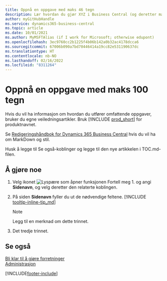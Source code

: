 ```yaml
---
title: Oppnå en oppgave med maks 46 tegn
description: Lær hvordan du gjør XYZ i Business Central (og deretter mange fine søkeord i en setning som høres naturlig ut. Maks lengde er 160 tegn, som er så langt).
author: myGitHubHandle
ms.service: dynamics365-business-central
ms.topic: article
ms.date: 10/01/2021
ms.author: MyMSFTAlias (if I work for Microsoft; otherwise edupont)
ms.openlocfilehash: 3ec9760cc2b1225f4b06b142a0b32ac4178dcca6
ms.sourcegitcommit: 67006b090a7bd70446414a19cc82e531190637dc
ms.translationtype: HT
ms.contentlocale: nb-NO
ms.lasthandoff: 02/16/2022
ms.locfileid: "8311264"
---
```

# <a name="achieve-some-task-in-max-100-characters"></a>Oppnå en oppgave med maks 100 tegn

Hvis du vil ha informasjon om hvordan du utfører omfattende oppgaver, bruker du egne veiledningsartikler. Bruk [!INCLUDE [prod_short](includes/prod_short.md)] for produktnavnet.  

Se [Redigeringshåndbok for Dynamics 365 Business Central](https://docs.microsoft.com/en-us/dynamics365/business-central/dev-itpro/help/writing-guide) hvis du vil ha om MarkDown og stil.  

Husk å legge til Se også-koblinger og legge til den nye artikkelen i TOC.md-filen.  

## <a name="to-do-something"></a>Å gjøre noe

1. Velg ikonet ![Lyspære som åpner funksjonen Fortell meg 1.](media/ui-search/search_small.png "Fortell hva du vil gjøre") og angi **Sidenavn**, og velg deretter den relaterte koblingen.
2. På siden **Sidenavn** fyller du ut de nødvendige feltene. [!INCLUDE [tooltip-inline-tip_md](includes/tooltip-inline-tip_md.md)]

    > [!NOTE]
    > Legg til en merknad om dette trinnet.
3. Det tredje trinnet.

## <a name="see-also"></a>Se også

[Bli klar til å gjøre forretninger](ui-get-ready-business.md)  
[Administrasjon](admin-setup-and-administration.md)  

[!INCLUDE[footer-include](includes/footer-banner.md)]
